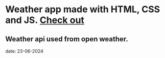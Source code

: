 # Weather app made with HTML, CSS and JS. [Check out ]([https://link-url-here.org](https://surajgoraicse.github.io/HTML-CSS-JavaScript-100-Projects/))
## Weather api used from open weather.
date: 23-06-2024
